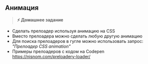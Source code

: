 
## Анимация

> **⚡️ Домашнее задание**
- Сделать прелоадер используя анимацию на CSS
- Вместо прелоадера можно сделать любую другую анимацию
- Для поиска прелоадеров в гугле можно использовать запрос: _"Прелоадер CSS animation"_
- Примеры прелоадеров с кодом на Codepen https://nisnom.com/preloadery-loader/
